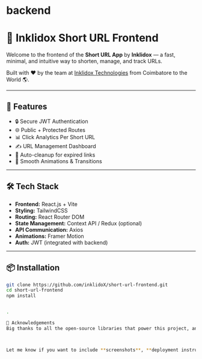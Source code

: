 # backend
# 🔗 Inklidox Short URL Frontend

Welcome to the frontend of the **Short URL App** by **Inklidox** — a fast, minimal, and intuitive way to shorten, manage, and track URLs.

Built with ❤️ by the team at [Inklidox Technologies](https://labs.inklidox.com) from Coimbatore to the World 🌎.

---

## 🚀 Features

- 🔒 Secure JWT Authentication
- 🌐 Public + Protected Routes
- 📊 Click Analytics Per Short URL
- ✍️ URL Management Dashboard
- 🧼 Auto-cleanup for expired links
- 💫 Smooth Animations & Transitions

---

## 🛠️ Tech Stack

- **Frontend:** React.js + Vite
- **Styling:** TailwindCSS
- **Routing:** React Router DOM
- **State Management:** Context API / Redux (optional)
- **API Communication:** Axios
- **Animations:** Framer Motion
- **Auth:** JWT (integrated with backend)

---

## 📦 Installation

```bash
git clone https://github.com/inklidoX/short-url-frontend.git
cd short-url-frontend
npm install


.

🙌 Acknowledgements
Big thanks to all the open-source libraries that power this project, and to the dev community that supports innovation at Inklidox.



Let me know if you want to include **screenshots**, **deployment instructions** (like for Vercel, Netlify, or DigitalOcean), or **API documentation link** inside this file too.

